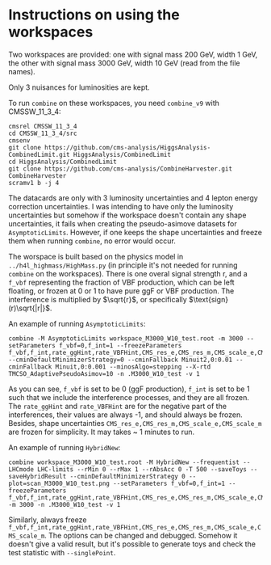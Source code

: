 # Instructions on using the workspaces
Two workspaces are provided: one with signal mass 200 GeV, width 1 GeV, the other with signal mass 3000 GeV, width 10 GeV (read from the file names).

Only 3 nuisances for luminosities are kept.

To run `combine` on these workspaces, you need `combine_v9` with CMSSW_11_3_4:
```
cmsrel CMSSW_11_3_4
cd CMSSW_11_3_4/src
cmsenv
git clone https://github.com/cms-analysis/HiggsAnalysis-CombinedLimit.git HiggsAnalysis/CombinedLimit
cd HiggsAnalysis/CombinedLimit
git clone https://github.com/cms-analysis/CombineHarvester.git CombineHarvester
scramv1 b -j 4
```
The datacards are only with 3 luminosity uncertainties and 4 lepton energy correction uncertainties. I was intending to have only the luminosity uncertainties but somehow if the workspace doesn't contain any shape uncertainties, it fails when creating the pseudo-asimove datasets for `AsymptoticLimits`. However, if one keeps the shape uncertainties and freeze them when running `combine`, no error would occur.

The worspace is built based on the physics model in `../h4l_highmass/HighMass.py` (in principle it's not needed for running `combine` on the workspaces). There is one overal signal strength r, and a `f_vbf` representing the fraction of VBF production, which can be left floating, or frozen at 0 or 1 to have pure ggF or VBF production. The interference is multiplied by $\sqrt{r}$, or specifically $\text{sign}(r)\sqrt{|r|}$.

An example of running `AsymptoticLimits`:
```
combine -M AsymptoticLimits workspace_M3000_W10_test.root -m 3000 --setParameters f_vbf=0,f_int=1 --freezeParameters f_vbf,f_int,rate_ggHint,rate_VBFHint,CMS_res_e,CMS_res_m,CMS_scale_e,CMS_scale_m  --cminDefaultMinimizerStrategy=0 --cminFallback Minuit2,0:0.01 --cminFallback Minuit,0:0.001 --minosAlgo=stepping --X-rtd TMCSO_AdaptivePseudoAsimov=10 -n .M3000_W10_test -v 1
```
As you can see, `f_vbf` is set to be 0 (ggF production), `f_int` is set to be 1 such that we include the interference processes, and they are all frozen. The `rate_ggHint` and `rate_VBFHint` are for the negative part of the interferences, their values are always -1, and should always be frozen. Besides, shape uncertainties `CMS_res_e,CMS_res_m,CMS_scale_e,CMS_scale_m` are frozen for simplicity. It may takes ~ 1 minutes to run.

An example of running `HybridNew`:
```
combine workspace_M3000_W10_test.root -M HybridNew --frequentist --LHCmode LHC-limits --rMin 0 --rMax 1 --rAbsAcc 0 -T 500 --saveToys --saveHybridResult --cminDefaultMinimizerStrategy 0 --plot=scan_M3000_W10_test.png --setParameters f_vbf=0,f_int=1 --freezeParameters f_vbf,f_int,rate_ggHint,rate_VBFHint,CMS_res_e,CMS_res_m,CMS_scale_e,CMS_scale_m -m 3000 -n .M3000_W10_test -v 1
```
Similarly, always freeze `f_vbf,f_int,rate_ggHint,rate_VBFHint,CMS_res_e,CMS_res_m,CMS_scale_e,CMS_scale_m`. The options can be changed and debugged. Somehow it doesn't give a valid result, but it's possible to generate toys and check the test statistic with `--singlePoint`.